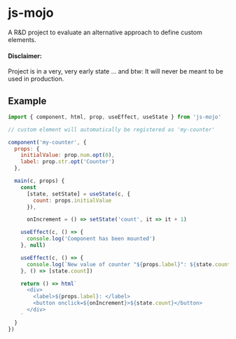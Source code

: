 # js-mojo

A R&D project to evaluate an alternative approach to define custom elements.

#### Disclaimer:

Project is in a very, very early state ...
and btw: It will never be meant to be used in production.

## Example

```js
import { component, html, prop, useEffect, useState } from 'js-mojo'

// custom element will automatically be registered as 'my-counter' 

component('my-counter', {
  props: {
    initialValue: prop.num.opt(0),
    label: prop.str.opt('Counter')
  },

  main(c, props) {
    const 
      [state, setState] = useState(c, {
        count: props.initialValue
      }),

      onIncrement = () => setState('count', it => it + 1)

    useEffect(c, () => {
      console.log('Component has been mounted')
    }, null)

    useEffect(c, () => {
      console.log(`New value of counter "${props.label}": ${state.count}`)
    }, () => [state.count])

    return () => html`
      <div> 
        <label>${props.label}: </label>
        <button onclick=${onIncrement}>${state.count}</button>
      </div>
    `
  }
})
```
